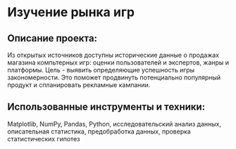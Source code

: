 # Изучение рынка игр

## Описание проекта:
Из открытых источников доступны исторические данные о продажах магазина компьтерных игр: оценки пользователей и экспертов, жанры и платформы. 
Цель - выявить определяющие успешность игры закономерности. Это поможет продвинуть потенциально популярный продукт и спланировать рекламные кампании.

## Использованные инструменты и техники:
Matplotlib, NumPy, Pandas, Python, исследовательский анализ данных, описательная статистика, предобработка данных, проверка статистических гипотез
